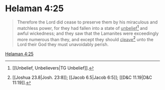# Helaman 4:25

> Therefore the Lord did cease to preserve them by his miraculous and matchless power, for they had fallen into a state of <u>unbelief</u>[^a] and awful wickedness; and they saw that the Lamanites were exceedingly more numerous than they, and except they should <u>cleave</u>[^b] unto the Lord their God they must unavoidably perish.

[Helaman 4:25](https://www.churchofjesuschrist.org/study/scriptures/bofm/hel/4?lang=eng&id=p25#p25)


[^a]: [[Unbelief, Unbelievers|TG Unbelief]].  
[^b]: [[Joshua 23.8|Josh. 23:8]]; [[Jacob 6.5|Jacob 6:5]]; [[D&C 11.19|D&C 11:19]].  
